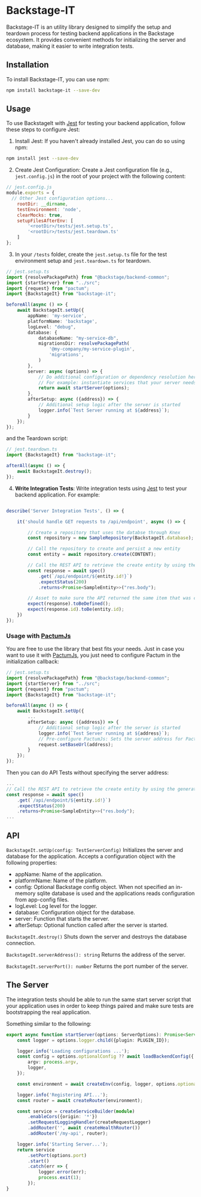 # Backstage-IT

Backstage-IT is an utility library designed to simplify the setup and teardown process for testing backend applications 
in the Backstage ecosystem. It provides convenient methods for initializing the server and database, making it easier 
to write integration tests.

## Installation

To install Backstage-IT, you can use npm:

```bash
npm install backstage-it --save-dev
```

## Usage
To use BackstageIt with [Jest](https://jestjs.io/) for testing your backend application, follow these steps to configure Jest:

1. Install Jest: If you haven't already installed Jest, you can do so using npm:
```bash
npm install jest --save-dev
```
2. Create Jest Configuration: Create a Jest configuration file (e.g., `jest.config.js`) in the root of your project with the following content:
```javascript 
// jest.config.js
module.exports = {
  // Other Jest configuration options...
    rootDir: __dirname,
    testEnvironment: 'node',
    clearMocks: true,
    setupFilesAfterEnv: [
        '<rootDir>/tests/jest.setup.ts', 
        '<rootDir>/tests/jest.teardown.ts'
    ]
};
```
3. In your `/tests` folder, create the `jest.setup.ts` file for the test environment setup and  `jest.teardown.ts` for  teardown.
```typescript 
// jest.setup.ts
import {resolvePackagePath} from "@backstage/backend-common";
import {startServer} from "../src";
import {request} from "pactum";
import {BackstageIt} from "backstage-it";

beforeAll(async () => {
    await BackstageIt.setUp({
        appName: 'my-service',
        platformName: 'backstage',
        logLevel: "debug",
        database: {
            databaseName: "my-service-db",
            migrationsDir: resolvePackagePath(
                '@my-company/my-service-plugin',
                'migrations',
            )
        },
        server: async (options) => {
            // Do additional configuration or dependency resolution here as needed
            // For example: instantiate services that your server needs other than the defaults coming within options
            return await startServer(options);
        },
        afterSetup: async ({address}) => {
            // Additional setup logic after the server is started
            logger.info(`Test Server running at ${address}`);
        }
    });
});
```
and the Teardown script:
```typescript 
// jest.teardown.ts
import {BackstageIt} from "backstage-it";

afterAll(async () => {
    await BackstageIt.destroy();
});
```
4. **Write Integration Tests**: Write integration tests using [Jest](https://jestjs.io/) to test your backend application. For example: 
```typescript

describe('Server Integration Tests', () => {

    it('should handle GET requests to /api/endpoint', async () => {

        // Create a repository that uses the databse through Knex
        const repository = new SampleRepository(BackstageIt.database);

        // Call the repository to create and persist a new entity
        const entity = await repository.create(CONTENT);

        // Call the REST API to retrieve the create entity by using the generated ID
        const response = await spec()
            .get(`/api/endpoint/${entity.id!}`)
            .expectStatus(200)
            .returns<Promise<SampleEntity>>("res.body");

        // Asset to make sure the API returned the same item that was created in the database
        expect(response).toBeDefined();
        expect(response.id).toBe(entity.id);
    })
});
```

### Usage with [PactumJs](https://pactumjs.github.io/)
You are free to use the library that best fits your needs. Just in case you want to use it with [PactumJs](https://pactumjs.github.io/), 
you just need to configure Pactum in the initialization callback:

```typescript 
// jest.setup.ts
import {resolvePackagePath} from "@backstage/backend-common";
import {startServer} from "../src";
import {request} from "pactum";
import {BackstageIt} from "backstage-it";

beforeAll(async () => {
    await BackstageIt.setUp({
        ...
        afterSetup: async ({address}) => {
            // Additional setup logic after the server is started
            logger.info(`Test Server running at ${address}`);
            // Pre-configure PactumJs: Sets the server address for Pactum framework
            request.setBaseUrl(address);
        }
    });
});
```
Then you can do API Tests without specifying the server address:
```typescript
...
// Call the REST API to retrieve the create entity by using the generated ID
const response = await spec()
    .get(`/api/endpoint/${entity.id!}`)
    .expectStatus(200)
    .returns<Promise<SampleEntity>>("res.body");
...
```

## API
`BackstageIt.setUp(config: TestServerConfig)` Initializes the server and database for the application. Accepts a configuration 
object with the following properties:

* appName: Name of the application.
* platformName: Name of the platform.
* config: Optional Backstage config object. When not specified an in-memory sqlite database is used and the applications reads configuration from app-config files.
* logLevel: Log level for the logger.
* database: Configuration object for the database.
* server: Function that starts the server.
* afterSetup: Optional function called after the server is started.

`BackstageIt.destroy()` Shuts down the server and destroys the database connection.

`BackstageIt.serverAddress(): string` Returns the address of the server.

`BackstageIt.serverPort(): number` Returns the port number of the server.

## The Server
The integration tests should be able to run the same start server script that your application uses in order to keep things paired
and make sure tests are bootstrapping the real application.

Something similar to the following:
```typescript
export async function startServer(options: ServerOptions): Promise<Server> {
    const logger = options.logger.child({plugin: PLUGIN_ID});

    logger.info('Loading configurations ...');
    const config = options.optionalConfig ?? await loadBackendConfig({
        argv: process.argv,
        logger,
    });

    const environment = await createEnv(config, logger, options.optionalDatabase);

    logger.info('Registering API...');
    const router = await createRouter(environment);

    const service = createServiceBuilder(module)
        .enableCors({origin: '*'})
        .setRequestLoggingHandler(createRequestLogger)
        .addRouter('', await createHealthRouter())
        .addRouter('/my-api', router);

    logger.info('Starting Server...');
    return service
        .setPort(options.port)
        .start()
        .catch(err => {
            logger.error(err);
            process.exit(1);
        });
}
```
